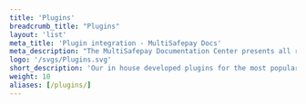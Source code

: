 ```yaml
---
title: 'Plugins'
breadcrumb_title: "Plugins"
layout: 'list'
meta_title: 'Plugin integration - MultiSafepay Docs'
meta_description: "The MultiSafepay Documentation Center presents all relevant information about our Plugins and API. You can also find support pages for payment methods, tools and general questions as well as the contact details of our Support and Integration Teams."
logo: '/svgs/Plugins.svg'
short_description: 'Our in house developed plugins for the most popular ecommerce platforms'
weight: 10
aliases: [/plugins/]
---
```

